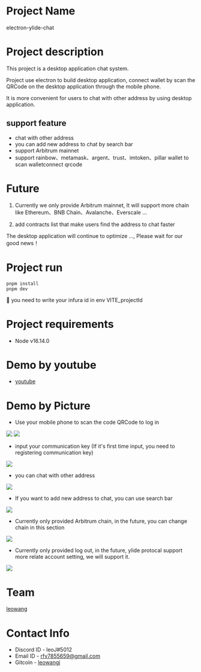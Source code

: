 # Project Name

electron-ylide-chat

# Project description

This project is a desktop application chat system.

Project use electron to build desktop application, connect wallet by scan the QRCode on the desktop application through the mobile phone.

It is more convenient for users to chat with other address by using desktop application.

## support feature

- chat with other address
- you can add new address to chat by search bar
- support Arbitrum mainnet
- support rainbow、metamask、argent、trust、imtoken、pillar wallet to scan walletconnect qrcode

# Future

1. Currently we only provide Arbitrum mainnet, It will support more chain like Ethereum、BNB Chain、Avalanche、Everscale ...

2. add contracts list that make users find the address to chat faster

The desktop application will continue to optimize ..., Please wait for our good news！

# Project run

```
pnpm install
pnpm dev
```

📝 you need to write your infura id in env VITE_projectId

# Project requirements

- Node v16.14.0

# Demo by youtube

- [youtube](https://youtu.be/DPiCjQLPe3s)

# Demo by Picture

- Use your mobile phone to scan the code QRCode to log in

![](./public/login.png)
![](./public/scan.png)

- input your communication key (If it's first time input, you need to registering communication key)

![](./public/password.png)

- you can chat with other address

![](./public/chat.png)

- If you want to add new address to chat, you can use search bar

![](./public/new_address.png)

- Currently only provided Arbitrum chain, in the future, you can change chain in this section

![](./public/blockchain.png)

- Currently only provided log out, in the future, ylide protocal support more relate account setting, we will support it.

![](./public/logout.png)

# Team

[leowang](https://github.com/LeoWangJ)

# Contact Info

- Discord ID - leoJ#5012
- Email ID - [rfv7855659@gmail.com](mailto:rfv7855659@gmail.com)
- Gitcoin - [leowangj](https://gitcoin.co/leowangj)
